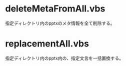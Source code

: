 # deleteMetaFromAll.vbs	

指定ディレクトリ内のpptxのメタ情報を全て削除する。

# replacementAll.vbs

指定ディレクトリ内のpptx内の、指定文言を一括置換する。
